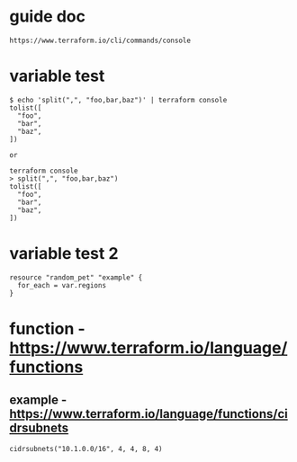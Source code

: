 # guide doc
```
https://www.terraform.io/cli/commands/console
```

# variable test
```
$ echo 'split(",", "foo,bar,baz")' | terraform console
tolist([
  "foo",
  "bar",
  "baz",
])

or

terraform console
> split(",", "foo,bar,baz")
tolist([
  "foo",
  "bar",
  "baz",
])
```

# variable test 2
```
resource "random_pet" "example" {
  for_each = var.regions
}
```

# function  - https://www.terraform.io/language/functions
## example - https://www.terraform.io/language/functions/cidrsubnets
```
cidrsubnets("10.1.0.0/16", 4, 4, 8, 4)
```